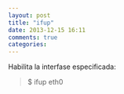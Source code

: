 ```yaml
---
layout: post
title: "ifup"
date: 2013-12-15 16:11
comments: true
categories: 
---
```

Habilita la interfase especificada:  

>$ ifup eth0

